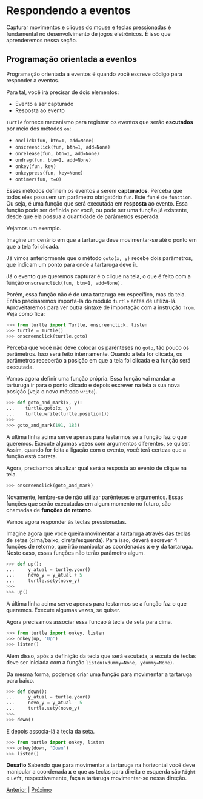 # Respondendo a eventos

Capturar movimentos e cliques do mouse e teclas pressionadas é fundamental no
desenvolvimento de jogos eletrônicos. É isso que aprenderemos nessa seção.

## Programação orientada a eventos

Programação orientada a eventos é quando você escreve código para responder a
eventos.

Para tal, você irá precisar de dois elementos:

- Evento a ser capturado
- Resposta ao evento

```Turtle``` fornece mecanismo para registrar os eventos que serão **escutados**
por meio dos métodos ```on```:

- ```onclick(fun, btn=1, add=None)```
- ```onscreenclick(fun, btn=1, add=None)```
- ```onrelease(fun, btn=1, add=None)```
- ```ondrag(fun, btn=1, add=None)```
- ```onkey(fun, key)```
- ```onkeypress(fun, key=None)```
- ```ontimer(fun, t=0)```

Esses métodos definem os eventos a serem **capturados**. Perceba que todos eles 
possuem um parâmetro obrigatório ```fun```. Este ```fun``` é de  ```function```.
Ou seja, é uma função que será executada em **resposta** ao evento. Essa função
pode ser definida por você, ou pode ser uma função já existente, desde que ela 
possua a quantidade de parâmetros esperada.

Vejamos um exemplo.

Imagine um cenário em que a tartaruga deve movimentar-se até o ponto em que a
tela foi clicada.

Já vimos anteriormente que o método ```goto(x, y)``` recebe dois parâmetros,
que indicam um ponto para onde a tartaruga deve ir.

Já o evento que queremos capturar é o clique na tela, o que é feito com a função
```onscreenclick(fun, btn=1, add=None)```.

Porém, essa função não é de uma tartaruga em específico, mas da tela. Então
precisaremos importa-lá do módulo ```turtle``` antes de utiliza-lá.
Aproveitaremos para ver outra sintaxe de importação com a instrução ```from```.
Veja como fica:

```python
>>> from turtle import Turtle, onscreenclick, listen
>>> turtle = Turtle()
>>> onscreenclick(turtle.goto)
```

Perceba que você não deve colocar os parênteses no ```goto```, tão pouco os
parâmetros. Isso será feito internamente. Quando a tela for clicada, os
parâmetros receberão a posição em que a tela foi clicada e a função será 
executada.

Vamos agora definir uma função própria. Essa função vai mandar a tarturuga ir
para o ponto clicado e depois escrever na tela a sua nova posição (veja o novo
método ```write```).

```python
>>> def goto_and_mark(x, y):
...    turtle.goto(x, y)
...    turtle.write(turtle.position())
>>> 
>>> goto_and_mark(191, 183)
```

A última linha acima serve apenas para testarmos se a função faz o que queremos.
Execute algumas vezes com argumentos diferentes, se quiser. Assim, quando for 
feita a ligação com o evento, você terá certeza que a função está correta.

Agora, precisamos atualizar qual será a resposta ao evento de clique na tela.

```python
>>> onscreenclick(goto_and_mark)
```

Novamente, lembre-se de não utilizar parênteses e argumentos. Essas funções que
serão executadas em algum momento no futuro, são chamadas de **funções de 
retorno**.

Vamos agora responder às teclas pressionadas.

Imagine agora que você queira movimentar a tartaruga através das teclas de setas
(cima/baixo, direta/esquerda). Para isso, deverá escrever 4 funções de retorno,
que irão manipular as coordenadas **x** e **y** da tartaruga. Neste caso, essas
funções não terão parâmetro algum.

```python
>>> def up():
...     y_atual = turtle.ycor()
...     novo_y = y_atual + 5
...     turtle.sety(novo_y)
>>> 
>>> up() 
```

A última linha acima serve apenas para testarmos se a função faz o que queremos.
Execute algumas vezes, se quiser.

Agora precisamos associar essa funcao à tecla de seta para cima. 

```python
>>> from turtle import onkey, listen
>>> onkey(up, 'Up')
>>> listen()
```

Além disso, após a definição da tecla que será escutada, a escuta de teclas deve ser
iniciada com a função ```listen(xdummy=None, ydummy=None)```.

Da mesma forma, podemos criar uma função para movimentar a tartaruga para baixo.

```python
>>> def down():
...     y_atual = turtle.ycor()
...     novo_y = y_atual - 5
...     turtle.sety(novo_y)
>>> 
>>> down() 
```

E depois associa-lá à tecla da seta.

```python
>>> from turtle import onkey, listen
>>> onkey(down, 'Down')
>>> listen()
```

**Desafio** Sabendo que para movimentar a tartaruga na horizontal você deve 
manipular a coordenada **x** e que as teclas para direita e esquerda são 
```Right``` e ```Left```, respectivamente, faça a tartaruga movimentar-se 
nessa direção.

[Anterior](03_caneta.md) | [Próximo](05_criando_figuras.md)
